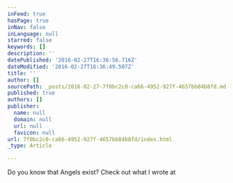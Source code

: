 ```yaml
---
inFeed: true
hasPage: true
inNav: false
inLanguage: null
starred: false
keywords: []
description: ''
datePublished: '2016-02-27T16:36:56.716Z'
dateModified: '2016-02-27T16:36:49.507Z'
title: ''
author: []
sourcePath: _posts/2016-02-27-7f0bc2c0-ca66-4952-927f-4657bb84b8fd.md
published: true
authors: []
publisher:
  name: null
  domain: null
  url: null
  favicon: null
url: 7f0bc2c0-ca66-4952-927f-4657bb84b8fd/index.html
_type: Article

---
```

Do you know that Angels exist? Check out what I wrote at